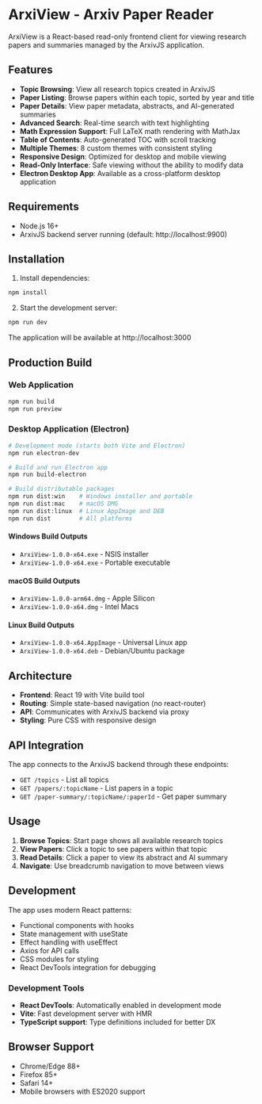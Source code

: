 # ArxiView - Arxiv Paper Reader

ArxiView is a React-based read-only frontend client for viewing research papers and summaries managed by the ArxivJS application.

## Features

- **Topic Browsing**: View all research topics created in ArxivJS
- **Paper Listing**: Browse papers within each topic, sorted by year and title
- **Paper Details**: View paper metadata, abstracts, and AI-generated summaries
- **Advanced Search**: Real-time search with text highlighting
- **Math Expression Support**: Full LaTeX math rendering with MathJax
- **Table of Contents**: Auto-generated TOC with scroll tracking
- **Multiple Themes**: 8 custom themes with consistent styling
- **Responsive Design**: Optimized for desktop and mobile viewing
- **Read-Only Interface**: Safe viewing without the ability to modify data
- **Electron Desktop App**: Available as a cross-platform desktop application

## Requirements

- Node.js 16+ 
- ArxivJS backend server running (default: http://localhost:9900)

## Installation

1. Install dependencies:
```bash
npm install
```

2. Start the development server:
```bash
npm run dev
```

The application will be available at http://localhost:3000

## Production Build

### Web Application
```bash
npm run build
npm run preview
```

### Desktop Application (Electron)

```bash
# Development mode (starts both Vite and Electron)
npm run electron-dev

# Build and run Electron app
npm run build-electron

# Build distributable packages
npm run dist:win    # Windows installer and portable
npm run dist:mac    # macOS DMG  
npm run dist:linux  # Linux AppImage and DEB
npm run dist        # All platforms
```

#### Windows Build Outputs
- `ArxiView-1.0.0-x64.exe` - NSIS installer
- `ArxiView-1.0.0-x64.exe` - Portable executable

#### macOS Build Outputs  
- `ArxiView-1.0.0-arm64.dmg` - Apple Silicon
- `ArxiView-1.0.0-x64.dmg` - Intel Macs

#### Linux Build Outputs
- `ArxiView-1.0.0-x64.AppImage` - Universal Linux app
- `ArxiView-1.0.0-x64.deb` - Debian/Ubuntu package

## Architecture

- **Frontend**: React 19 with Vite build tool
- **Routing**: Simple state-based navigation (no react-router)
- **API**: Communicates with ArxivJS backend via proxy
- **Styling**: Pure CSS with responsive design

## API Integration

The app connects to the ArxivJS backend through these endpoints:
- `GET /topics` - List all topics
- `GET /papers/:topicName` - List papers in a topic  
- `GET /paper-summary/:topicName/:paperId` - Get paper summary

## Usage

1. **Browse Topics**: Start page shows all available research topics
2. **View Papers**: Click a topic to see papers within that topic
3. **Read Details**: Click a paper to view its abstract and AI summary
4. **Navigate**: Use breadcrumb navigation to move between views

## Development

The app uses modern React patterns:
- Functional components with hooks
- State management with useState
- Effect handling with useEffect
- Axios for API calls
- CSS modules for styling
- React DevTools integration for debugging

### Development Tools

- **React DevTools**: Automatically enabled in development mode
- **Vite**: Fast development server with HMR
- **TypeScript support**: Type definitions included for better DX

## Browser Support

- Chrome/Edge 88+
- Firefox 85+
- Safari 14+
- Mobile browsers with ES2020 support
